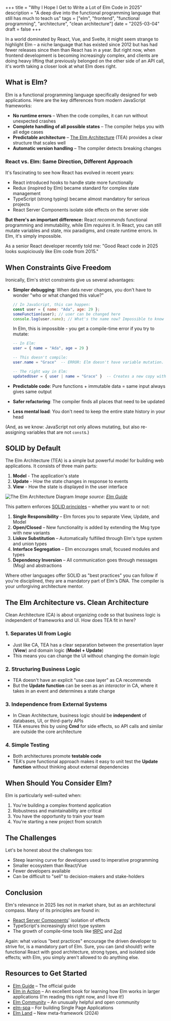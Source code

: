+++
title = "Why I Hope I Get to Write a Lot of Elm Code in 2025"
description = "A deep dive into the functional programming language that still has much to teach us"
tags = ["elm", "frontend", "functional programming", "architecture", "clean architecture"]
date = "2025-03-04"
draft = false
+++

In a world dominated by React, Vue, and Svelte, it might seem strange to highlight Elm – a niche language that has existed since 2012 but has had fewer releases since then than React has in a year. But right now, when frontend development is becoming increasingly complex, and clients are doing heavy lifting that previously belonged on the other side of an API call, it's worth taking a closer look at what Elm does right.

## What is Elm?

Elm is a functional programming language specifically designed for web applications. Here are the key differences from modern JavaScript frameworks:

- **No runtime errors** – When the code compiles, it can run without unexpected crashes
- **Complete handling of all possible states** – The compiler helps you with all edge cases
- **Predictable architecture** – [The Elm Architecture](https://guide.elm-lang.org/architecture/) (TEA) provides a clear structure that scales well
- **Automatic version handling** – The compiler detects breaking changes

### React vs. Elm: Same Direction, Different Approach

It's fascinating to see how React has evolved in recent years:

- React introduced hooks to handle state more functionally
- Redux (inspired by Elm) became standard for complex state management
- TypeScript (strong typing) became almost mandatory for serious projects
- React Server Components isolate side effects on the server side

**But there's an important difference:** React _recommends_ functional programming and immutability, while Elm _requires_ it. In React, you can still mutate variables and state, mix paradigms, and create runtime errors. In Elm, it's simply impossible.

As a senior React developer recently told me: "Good React code in 2025 looks suspiciously like Elm code from 2015."

## When Constraints Give Freedom

Ironically, Elm's strict constraints give us several advantages:

- **Simpler debugging**: When data never changes, you don't have to wonder "who or what changed this value?"

  ```javascript
  // In JavaScript, this can happen:
  const user = { name: "Ada", age: 29 };
  someFunction(user); // user can be changed here
  console.log(user.name); // What's the name now? Impossible to know without reading someFunction
  ```

  In Elm, this is impossible - you get a compile-time error if you try to mutate:

  ```elm
  -- In Elm:
  user = { name = "Ada", age = 29 }

  -- This doesn't compile:
  user.name = "Grace"  -- ERROR: Elm doesn't have variable mutation.

  -- The right way in Elm:
  updatedUser = { user | name = "Grace" }  -- Creates a new copy with changed name
  ```

- **Predictable code**: Pure functions + immutable data = same input always gives same output
- **Safer refactoring**: The compiler finds all places that need to be updated
- **Less mental load**: You don't need to keep the entire state history in your head

(And, as we know: JavaScript not only allows mutating, but also re-assigning variables that are not `const`s.)

## SOLID by Default

The Elm Architecture (TEA) is a simple but powerful model for building web applications. It consists of three main parts:

1. **Model** - The application's state
2. **Update** - How the state changes in response to events
3. **View** - How the state is displayed in the user interface

![The Elm Architecture Diagram](https://guide.elm-lang.org/architecture/buttons.svg)
_Image source: [Elm Guide](https://guide.elm-lang.org/architecture/)_

This pattern enforces [SOLID principles](https://en.wikipedia.org/wiki/SOLID) – whether you want to or not:

1. **Single Responsibility** – Elm forces you to separate View, Update, and Model
2. **Open/Closed** – New functionality is added by extending the Msg type with new variants
3. **Liskov Substitution** – Automatically fulfilled through Elm's type system and union types
4. **Interface Segregation** – Elm encourages small, focused modules and types
5. **Dependency Inversion** – All communication goes through messages (Msg) and abstractions

Where other languages offer SOLID as "best practices" you can follow if you're disciplined, they are a mandatory part of Elm's DNA. The compiler is your unforgiving architecture mentor.

## The Elm Architecture vs. Clean Architecture

Clean Architecture (CA) is about organizing code so that business logic is independent of frameworks and UI. How does TEA fit in here?

### 1. Separates UI from Logic

- Just like CA, TEA has a clear separation between the presentation layer (**View**) and domain logic (**Model + Update**)
- This means you can change the UI without changing the domain logic

### 2. Structuring Business Logic

- TEA doesn't have an explicit "use case layer" as CA recommends
- But the **Update function** can be seen as an _interactor_ in CA, where it takes in an event and determines a state change

### 3. Independence from External Systems

- In Clean Architecture, business logic should be **independent** of databases, UI, or third-party APIs
- TEA ensures this by using **Cmd** for side effects, so API calls and similar are outside the core architecture

### 4. Simple Testing

- Both architectures promote **testable code**
- TEA's pure functional approach makes it easy to unit test the **Update function** without thinking about external dependencies

## When Should You Consider Elm?

Elm is particularly well-suited when:

1. You're building a complex frontend application
2. Robustness and maintainability are critical
3. You have the opportunity to train your team
4. You're starting a new project from scratch

## The Challenges

Let's be honest about the challenges too:

- Steep learning curve for developers used to imperative programming
- Smaller ecosystem than React/Vue
- Fewer developers available
- Can be difficult to "sell" to decision-makers and stake-holders

## Conclusion

Elm's relevance in 2025 lies not in market share, but as an architectural compass. Many of its principles are found in:

- [React Server Components](https://react.dev/blog/2023/03/22/react-labs-what-we-have-been-working-on-march-2023#react-server-components)' isolation of effects
- TypeScript's increasingly strict type system
- The growth of compile-time tools like [tRPC](https://trpc.io/) and [Zod](https://zod.dev/)

Again: what various "best practices" encourage the driven developer to strive for, is a mandatory part of Elm. Sure, you can (and should!) write functional React with good architecture, strong types, and isolated side effects; with Elm, you simply aren't allowed to do anything else.

## Resources to Get Started

- [Elm Guide](https://guide.elm-lang.org/) – The official guide
- [Elm in Action](https://amzn.to/41z14kq) – An excellent book for learning how Elm works in larger applications (I'm reading this right now, and I love it!)
- [Elm Community](https://elm-lang.org/community) – An unusually helpful and open community
- [elm-spa](https://www.elm-spa.dev/) – For building Single Page Applications
- [Elm Land](https://elm.land/) – New meta-framework (2024)
